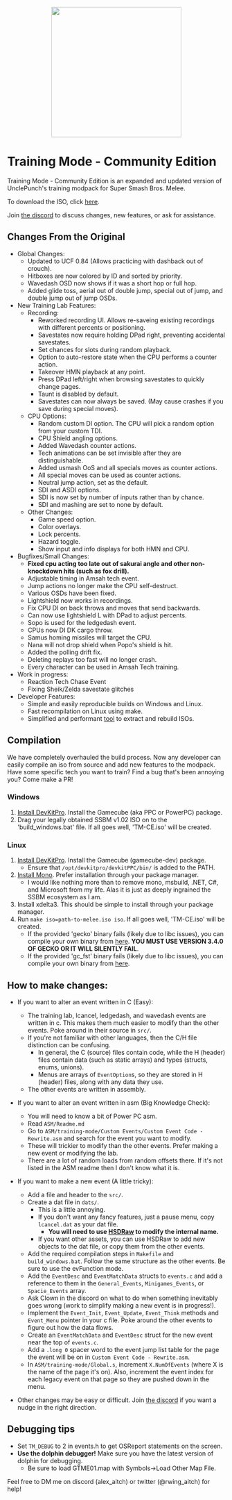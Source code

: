 ﻿<p align="center"><img src="Logos/Training-Mode-banner.png"  alt=""  width="300"/></p>

# Training Mode - Community Edition

Training Mode - Community Edition is an expanded and updated version of UnclePunch's training modpack for Super Smash Bros. Melee.

To download the ISO, click [here](https://github.com/AlexanderHarrison/TrainingMode-CommunityEdition/releases/latest).

Join [the discord](https://discord.gg/2Khb8CVP7A) to discuss changes, new features, or ask for assistance.

## Changes From the Original
- Global Changes:
    - Updated to UCF 0.84 (Allows practicing with dashback out of crouch).
    - Hitboxes are now colored by ID and sorted by priority.
    - Wavedash OSD now shows if it was a short hop or full hop.
    - Added glide toss, aerial out of double jump, special out of jump, and double jump out of jump OSDs.
- New Training Lab Features:
    - Recording:
        - Reworked recording UI. Allows re-saveing existing recordings with different percents or positioning.
        - Savestates now require holding DPad right, preventing accidental savestates.
        - Set chances for slots during random playback.
        - Option to auto-restore state when the CPU performs a counter action.
        - Takeover HMN playback at any point.
        - Press DPad left/right when browsing savestates to quickly change pages.
        - Taunt is disabled by default.
        - Savestates can now always be saved. (May cause crashes if you save during special moves).
    - CPU Options:
        - Random custom DI option. The CPU will pick a random option from your custom TDI.
        - CPU Shield angling options.
        - Added Wavedash counter actions.
        - Tech animations can be set invisible after they are distinguishable.
        - Added usmash OoS and all specials moves as counter actions.
        - All special moves can be used as counter actions.
        - Neutral jump action, set as the default.
        - SDI and ASDI options.
        - SDI is now set by number of inputs rather than by chance.
        - SDI and mashing are set to none by default.
    - Other Changes:
        - Game speed option.
        - Color overlays.
        - Lock percents.
        - Hazard toggle.
        - Show input and info displays for both HMN and CPU.
- Bugfixes/Small Changes:
    - **Fixed cpu acting too late out of sakurai angle and other non-knockdown hits (such as fox drill).**
    - Adjustable timing in Amsah tech event.
    - Jump actions no longer make the CPU self-destruct.
    - Various OSDs have been fixed.
    - Lightshield now works in recordings.
    - Fix CPU DI on back throws and moves that send backwards.
    - Can now use lightshield L with DPad to adjust percents.
    - Sopo is used for the ledgedash event.
    - CPUs now DI DK cargo throw.
    - Samus homing missiles will target the CPU.
    - Nana will not drop shield when Popo's shield is hit.
    - Added the polling drift fix.
    - Deleting replays too fast will no longer crash.
    - Every character can be used in Amsah Tech training.
- Work in progress:
    - Reaction Tech Chase Event
    - Fixing Sheik/Zelda savestate glitches
- Developer Features:
    - Simple and easily reproducible builds on Windows and Linux.
    - Fast recompilation on Linux using make.
    - Simplified and performant [tool](https://github.com/AlexanderHarrison/gc_fst) to extract and rebuild ISOs.

## Compilation

We have completely overhauled the build process.
Now any developer can easily compile an iso from source and add new features to the modpack.
Have some specific tech you want to train? Find a bug that's been annoying you? Come make a PR!

### Windows
1. [Install DevKitPro](https://github.com/devkitPro/installer/releases/latest). Install the Gamecube (aka PPC or PowerPC) package.
2. Drag your legally obtained SSBM v1.02 ISO on to the 'build_windows.bat' file. If all goes well, 'TM-CE.iso' will be created.

### Linux
1. [Install DevKitPro](https://devkitpro.org/wiki/Getting_Started#Unix-like_platforms). Install the Gamecube (gamecube-dev) package.
    - Ensure that `/opt/devkitpro/devkitPPC/bin/` is added to the PATH.
2. [Install Mono](https://www.mono-project.com/download/stable/#download-lin). Prefer installation through your package manager.
    - I would like nothing more than to remove mono, msbuild, .NET, C#, and Microsoft from my life. 
    Alas it is just as deeply ingrained the SSBM ecosystem as I am.
3. Install xdelta3. This should be simple to install through your package manager.
4. Run `make iso=path-to-melee.iso iso`. If all goes well, 'TM-CE.iso' will be created.
    - If the provided 'gecko' binary fails (likely due to libc issues), you can compile your own binary from [here](https://github.com/JLaferri/gecko/releases/tag/v3.4.0). **YOU MUST USE VERSION 3.4.0 OF GECKO OR IT WILL SILENTLY FAIL**.
    - If the provided 'gc_fst' binary fails (likely due to libc issues), you can compile your own binary from [here](https://github.com/AlexanderHarrison/gc_fst).

## How to make changes:  
- If you want to alter an event written in C (Easy):
    - The training lab, lcancel, ledgedash, and wavedash events are written in c. This makes them much easier to modify than the other events. Poke around in their source in `src/`.
    - If you're not familiar with other languages, then the C/H file distinction can be confusing.
        - In general, the C (source) files contain code, while the H (header) files contain data (such as static arrays) and types (structs, enums, unions).
        - Menus are arrays of `EventOption`s, so they are stored in H (header) files, along with any data they use.
    - The other events are written in assembly. 
- If you want to alter an event written in asm (Big Knowledge Check):
    - You will need to know a bit of Power PC asm.
    - Read `ASM/Readme.md`
    - Go to `ASM/training-mode/Custom Events/Custom Event Code - Rewrite.asm` and search for the event you want to modify.
    - These will trickier to modify than the other events. Prefer making a new event or modifying the lab.
    - There are a lot of random loads from random offsets there. If it's not listed in the ASM readme then I don't know what it is.
- If you want to make a new event (A little tricky):
    - Add a file and header to the `src/`.
    - Create a dat file in `dats/`.
        - This is a little annoying.
        - If you don't want any fancy features, just a pause menu, copy `lcancel.dat` as your dat file.
            - **You will need to use [HSDRaw](https://github.com/Ploaj/HSDLib) to modify the internal name.**
        - If you want other assets, you can use HSDRaw to add new objects to the dat file, or copy them from the other events.
    - Add the required compilation steps in `Makefile` and `build_windows.bat`. Follow the same structure as the other events. Be sure to use the evFunction mode.
    - Add the `EventDesc` and `EventMatchData` structs to `events.c` and add a reference to them in the `General_Events`, `Minigames_Events`, or `Spacie_Events` array.
    - Ask Clown in the discord on what to do when something inevitably goes wrong (work to simplify making a new event is in progress!). 
    - Implement the `Event_Init`, `Event_Update`, `Event_Think` methods and `Event_Menu` pointer in your c file. Poke around the other events to figure out how the data flows.
    - Create an `EventMatchData` and `EventDesc` struct for the new event near the top of `events.c`.
    - Add a `.long 0` spacer word to the event jump list table for the page the event will be on in `Custom Event Code - Rewrite.asm`.
    - In `ASM/training-mode/Global.s`, increment `X.NumOfEvents` (where X is the name of the page it's on).
      Also, increment the event index for each legacy event on that page so they are pushed down in the menu.

- Other changes may be easy or difficult. Join [the discord](https://discord.gg/2Khb8CVP7A) if you want a nudge in the right direction.

## Debugging tips
- Set `TM_DEBUG` to 2 in events.h to get OSReport statements on the screen.
- **Use the dolphin debugger!** Make sure you have the latest version of dolphin for debugging.
    - Be sure to load GTME01.map with Symbols->Load Other Map File.

Feel free to DM me on discord (alex_aitch) or twitter (@rwing_aitch) for help!
